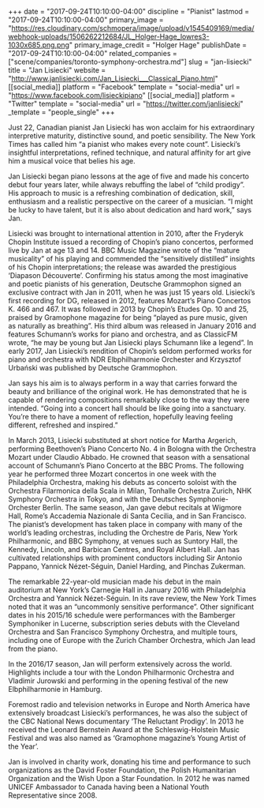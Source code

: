 +++
date = "2017-09-24T10:10:00-04:00"
discipline = "Pianist"
lastmod = "2017-09-24T10:10:00-04:00"
primary_image = "https://res.cloudinary.com/schmopera/image/upload/v1545409169/media/webhook-uploads/1506262212684/JL_Holger-Hage_lowres3-1030x685.png.png"
primary_image_credit = "Holger Hage"
publishDate = "2017-09-24T10:10:00-04:00"
related_companies = ["scene/companies/toronto-symphony-orchestra.md"]
slug = "jan-lisiecki"
title = "Jan Lisiecki"
website = "http://www.janlisiecki.com/Jan_Lisiecki___Classical_Piano.html"
[[social_media]]
platform = "Facebook"
template = "social-media"
url = "https://www.facebook.com/lisieckipiano"
[[social_media]]
platform = "Twitter"
template = "social-media"
url = "https://twitter.com/janlisiecki"
_template = "people_single"
+++

Just 22, Canadian pianist Jan Lisiecki has won acclaim for his extraordinary interpretive maturity, distinctive sound, and poetic sensibility. The New York Times has called him “a pianist who makes every note count”. Lisiecki’s insightful interpretations, refined technique, and natural affinity for art give him a musical voice that belies his age.

Jan Lisiecki began piano lessons at the age of five and made his concerto debut four years later, while always rebuffing the label of “child prodigy”. His approach to music is a refreshing combination of dedication, skill, enthusiasm and a realistic perspective on the career of a musician. “I might be lucky to have talent, but it is also about dedication and hard work,” says Jan.

Lisiecki was brought to international attention in 2010, after the Fryderyk Chopin Institute issued a recording of Chopin’s piano concertos, performed live by Jan at age 13 and 14. BBC Music Magazine wrote of the “mature musicality” of his playing and commended the “sensitively distilled” insights of his Chopin interpretations; the release was awarded the prestigious ‘Diapason Découverte’. Confirming his status among the most imaginative and poetic pianists of his generation, Deutsche Grammophon signed an exclusive contract with Jan in 2011, when he was just 15 years old. Lisiecki’s first recording for DG, released in 2012, features Mozart’s Piano Concertos K. 466 and 467. It was followed in 2013 by Chopin’s Etudes Op. 10 and 25, praised by Gramophone magazine for being “played as pure music, given as naturally as breathing”. His third album was released in January 2016 and features Schumann’s works for piano and orchestra, and as ClassicFM wrote, “he may be young but Jan Lisiecki plays Schumann like a legend”. In early 2017, Jan Lisiecki’s rendition of Chopin’s seldom performed works for piano and orchestra with NDR Elbphilharmonie Orchester and Krzysztof Urbański was published by Deutsche Grammophon.

Jan says his aim is to always perform in a way that carries forward the beauty and brilliance of the original work. He has demonstrated that he is capable of rendering compositions remarkably close to the way they were intended. “Going into a concert hall should be like going into a sanctuary. You’re there to have a moment of reflection, hopefully leaving feeling different, refreshed and inspired.”

In March 2013, Lisiecki substituted at short notice for Martha Argerich, performing Beethoven’s Piano Concerto No. 4 in Bologna with the Orchestra Mozart under Claudio Abbado. He crowned that season with a sensational account of Schumann’s Piano Concerto at the BBC Proms. The following year he performed three Mozart concertos in one week with the Philadelphia Orchestra, making his debuts as concerto soloist with the Orchestra Filarmonica della Scala in Milan, Tonhalle Orchestra Zurich, NHK Symphony Orchestra in Tokyo, and with the Deutsches Symphonie-Orchester Berlin. The same season, Jan gave debut recitals at Wigmore Hall, Rome’s Accademia Nazionale di Santa Cecilia, and in San Francisco. The pianist’s development has taken place in company with many of the world’s leading orchestras, including the Orchestre de Paris, New York Philharmonic, and BBC Symphony, at venues such as Suntory Hall, the Kennedy, Lincoln, and Barbican Centres, and Royal Albert Hall. Jan has cultivated relationships with prominent conductors including Sir Antonio Pappano, Yannick Nézet-Séguin, Daniel Harding, and Pinchas Zukerman.

The remarkable 22-year-old musician made his debut in the main auditorium at New York’s Carnegie Hall in January 2016 with Philadelphia Orchestra and Yannick Nézet-Séguin. In its rave review, the New York Times noted that it was an “uncommonly sensitive performance”. Other significant dates in his 2015/16 schedule were performances with the Bamberger Symphoniker in Lucerne, subscription series debuts with the Cleveland Orchestra and San Francisco Symphony Orchestra, and multiple tours, including one of Europe with the Zurich Chamber Orchestra, which Jan lead from the piano.

In the 2016/17 season, Jan will perform extensively across the world. Highlights include a tour with the London Philharmonic Orchestra and Vladimir Jurowski and performing in the opening festival of the new Elbphilharmonie in Hamburg.

Foremost radio and television networks in Europe and North America have extensively broadcast Lisiecki’s performances, he was also the subject of the CBC National News documentary ‘The Reluctant Prodigy’. In 2013 he received the Leonard Bernstein Award at the Schleswig-Holstein Music Festival and was also named as ‘Gramophone magazine’s Young Artist of the Year’.

Jan is involved in charity work, donating his time and performance to such organizations as the David Foster Foundation, the Polish Humanitarian Organization and the Wish Upon a Star Foundation. In 2012 he was named UNICEF Ambassador to Canada having been a National Youth Representative since 2008.
